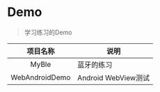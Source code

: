 # Demo
> 学习练习的Demo

|    项目名称    | 说明                |
| :------------: | ------------------- |
|     MyBle      | 蓝牙的练习          |
| WebAndroidDemo | Android WebView测试 |

